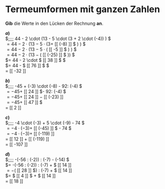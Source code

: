 <!--
version:  0.0.1
language: de


@style
main > *:not(:last-child) {
  margin-bottom: 3rem;
}

input {
    text-align: center;
}

.flex-container {
    display: flex;
    flex-wrap: wrap;
    align-items: stretch;
    gap: 20px;
}

.flex-child {
    flex: 1;
    min-width: 350px;
    margin-right: 20px;
}

@media (max-width: 400px) {
    .flex-child {
        flex: 100%;
        margin-right: 0;
    }
}
@end

formula: \carry   \textcolor{red}{\scriptsize #1}
formula: \digit   \rlap{\carry{#1}}\phantom{#2}#2
formula: \permil  \text{‰}

import: https://raw.githubusercontent.com/LiaTemplates/Tikz-Jax/main/README.md

script: https://cdn.jsdelivr.net/gh/LiaTemplates/Tikz-Jax@main/dist/index.js


tags: Terme, Negative Zahlen, Vorrangsregeln, leicht, niedrig, Angeben

comment: Verrechne Schrittweise den Term. Lerne wie Termumformungen niedergeschrieben werden. Achte auf die Vorzeichen.

author: Martin Lommatzsch

-->




# Termeumformen mit ganzen Zahlen

**Gib** die Werte in den Lücken der Rechnung **an**.

<section class="flex-container">

<div class="flex-child">

__$a)\;\;$__ \
$\;\;\;\; 44 - 2 \cdot (13 - 5 \cdot (3 + 2 \cdot (-4)) ) $ \
$= 44 - 2 \cdot (13 - 5 \cdot (3 +$ [[ (-8)  ]] $ ) ) $ \
$= 44 - 2 \cdot (13 - 5 \cdot ($ [[  -5   ]] $ ) ) $ \
$= 44 - 2 \cdot (13 - ($ [[ (-25) ]] $  )) $ \
$= 44 - 2 \cdot $ [[   38  ]] $  $ \
$= 44 - $ [[   76  ]] $  $ \
$=$ [[  -32  ]] 

</div> 
<div class="flex-child">

__$b)\;\;$__ \
$\;\;\;\; -45 + (-3) \cdot (-8) - 92: (-4) $ \
$= -45 +$ [[   24  ]] $- 92: (-4) $ \
$= -45 +$ [[   24  ]] $-$ [[ (-23) ]]   \
$= -45 +$ [[   47  ]] $ \
$=$ [[   2   ]] 

</div> 
<div class="flex-child">

__$c)\;\;$__ \
$\;\;\;\; -4 \cdot (-3) + 5 \cdot (-9) - 74 $ \
$= -4 \cdot (-3) +$ [[ (-45)  ]] $ - 74 $ \
$= -4 \cdot (-3) +$ [[ (-119) ]] \
$=$ [[   12   ]] $+$ [[ (-119) ]] \
$=$ [[ -107   ]] 

</div> 
<div class="flex-child">

__$d)\;\;$__ \
$\;\;\;\; -(-56 : (-2)) : (-7) - (-14) $ \
$= -(-56 : (-2)) : (-7) + $ [[ 14   ]] \
$= -($ [[ 28   ]] $) : (-7) + $ [[ 14   ]] \
$= $ [[  4   ]] $  + $ [[ 14   ]] \
$=$ [[ 18   ]] 

</div> 
</section>






